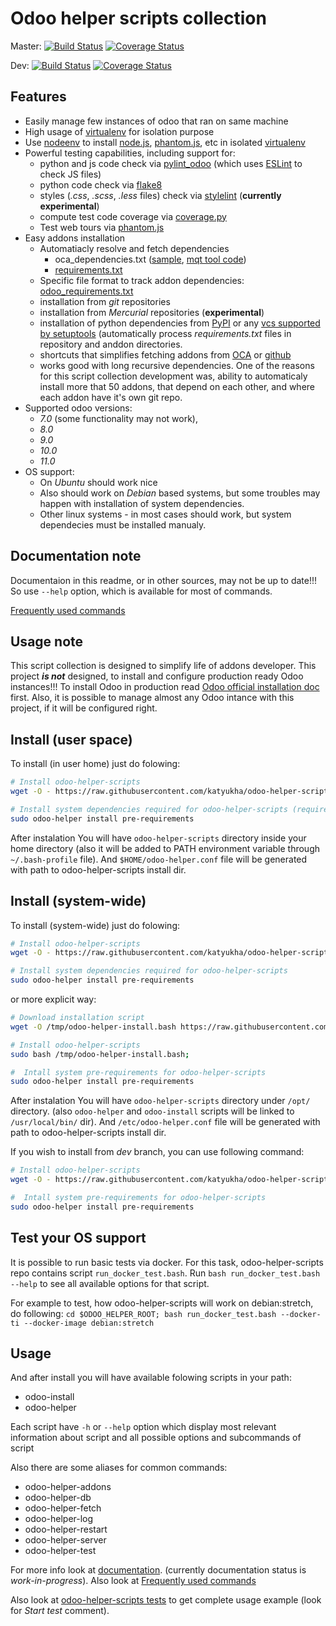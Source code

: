 # Odoo helper scripts collection

Master: 
[![Build Status](https://travis-ci.org/katyukha/odoo-helper-scripts.svg?branch=master)](https://travis-ci.org/katyukha/odoo-helper-scripts)
[![Coverage Status](https://codecov.io/gh/katyukha/odoo-helper-scripts/graph/badge.svg)](https://codecov.io/gh/katyukha/odoo-helper-scripts)

Dev:
[![Build Status](https://travis-ci.org/katyukha/odoo-helper-scripts.svg?branch=dev)](https://travis-ci.org/katyukha/odoo-helper-scripts)
[![Coverage Status](https://codecov.io/gh/katyukha/odoo-helper-scripts/branch/dev/graph/badge.svg)](https://codecov.io/gh/katyukha/odoo-helper-scripts/branch/dev)


## Features

- Easily manage few instances of odoo that ran on same machine
- High usage of [virtualenv](https://virtualenv.pypa.io/en/stable/) for isolation purpose
- Use [nodeenv](https://pypi.python.org/pypi/nodeenv) to install [node.js](https://nodejs.org/en/), [phantom.js](http://phantomjs.org/), etc in isolated [virtualenv](https://virtualenv.pypa.io/en/stable/)
- Powerful testing capabilities, including support for:
    - python and js code check via [pylint\_odoo](https://pypi.python.org/pypi/pylint-odoo) (which uses [ESLint](https://eslint.org/) to check JS files)
    - python code check via [flake8](https://pypi.python.org/pypi/flake8)
    - styles (*.css*, *.scss*, *.less* files) check via [stylelint](https://stylelint.io/)  (**currently experimental**)
    - compute test code coverage via [coverage.py](https://coverage.readthedocs.io)
    - Test web tours via [phantom.js](http://phantomjs.org/)
- Easy addons installation
    - Automatiacly resolve and fetch dependencies
        - oca\_dependencies.txt ([sample](https://github.com/OCA/maintainer-quality-tools/blob/master/sample_files/oca_dependencies.txt), [mqt tool code](https://github.com/OCA/maintainer-quality-tools/blob/master/sample_files/oca_dependencies.txt))
        - [requirements.txt](https://pip.readthedocs.io/en/stable/user_guide/#requirements-files)
    - Specific file format to track addon dependencies: [odoo\_requirements.txt](docs/odoo-requirements-txt.md)
    - installation from *git* repositories
    - installation from *Mercurial* repositories (**experimental**)
    - installation of python dependencies from [PyPI](pypi.python.org/pypi) or any [vcs supported by setuptools](https://setuptools.readthedocs.io/en/latest/setuptools.html?highlight=develop%20mode#dependencies-that-aren-t-in-pypi) (automatically process *requirements.txt* files in repository and anddon directories.
    - shortcuts that simplifies fetching addons from [OCA](https://github.com/OCA) or [github](https://github.com)
    - works good with long recursive dependencies.
      One of the reasons for this script collection development was,
      ability to automaticaly install more that 50 addons,
      that depend on each other, and where each addon have it's own git repo.
- Supported odoo versions:
    - *7.0* (some functionality may not work),
    - *8.0*
    - *9.0*
    - *10.0*
    - *11.0*
- OS support:
    - On *Ubuntu* should work nice
    - Also should work on *Debian* based systems, but some troubles may happen with installation of system dependencies.
    - Other linux systems - in most cases should work, but system dependecies must be installed manualy.


## Documentation note

Documentaion in this readme, or in other sources, may not be up to date!!!
So use ``--help`` option, which is available for most of commands.

[Frequently used commands](docs/frequently-used-commands.md)


## Usage note

This script collection is designed to simplify life of addons developer.
This project ***is not*** designed, to install and configure production ready Odoo instances!!!
To install Odoo in production read [Odoo official installation doc](https://www.odoo.com/documentation/10.0/setup/install.html) first.
Also, it is possible to manage almost any Odoo intance with this project, if it will be configured right.


## Install (user space)

To install (in user home) just do folowing:

```bash
# Install odoo-helper-scripts
wget -O - https://raw.githubusercontent.com/katyukha/odoo-helper-scripts/master/install-user.bash | bash -s

# Install system dependencies required for odoo-helper-scripts (require sudo)
sudo odoo-helper install pre-requirements
```

After instalation You will have ``odoo-helper-scripts`` directory inside your home directory
(also it will be added to PATH environment variable through ``~/.bash-profile`` file).
And ``$HOME/odoo-helper.conf`` file will be generated with path to odoo-helper-scripts install dir.

## Install (system-wide)

To install (system-wide) just do folowing:

```bash
# Install odoo-helper-scripts
wget -O - https://raw.githubusercontent.com/katyukha/odoo-helper-scripts/master/install-system.bash | sudo bash -s

# Install system dependencies required for odoo-helper-scripts
sudo odoo-helper install pre-requirements
```

or more explicit way:

```bash
# Download installation script
wget -O /tmp/odoo-helper-install.bash https://raw.githubusercontent.com/katyukha/odoo-helper-scripts/master/install-system.bash;

# Install odoo-helper-scripts
sudo bash /tmp/odoo-helper-install.bash;

#  Intall system pre-requirements for odoo-helper-scripts
sudo odoo-helper install pre-requirements
```

After instalation You will have ``odoo-helper-scripts`` directory under ``/opt/`` directory.
(also ``odoo-helper`` and ``odoo-install`` scripts will be linked to ``/usr/local/bin/`` dir).
And ``/etc/odoo-helper.conf`` file will be generated with path to odoo-helper-scripts install dir.

If you wish to install from *dev* branch, you can use following command:

```bash
# Install odoo-helper-scripts
wget -O - https://raw.githubusercontent.com/katyukha/odoo-helper-scripts/master/install-system.bash | sudo bash -s - dev

#  Intall system pre-requirements for odoo-helper-scripts
sudo odoo-helper install pre-requirements
```

## Test your OS support

It is possible to run basic tests via docker. For this task, odoo-helper-scripts repo
contains script ```run_docker_test.bash```. Run ```bash run_docker_test.bash --help``` to
see all available options for that script.

For example to test, how odoo-helper-scripts will work on debian:stretch, do following:
```cd $ODOO_HELPER_ROOT; bash run_docker_test.bash --docker-ti --docker-image debian:stretch```


## Usage

And after install you will have available folowing scripts in your path:

- odoo-install
- odoo-helper

Each script have ``-h`` or ``--help`` option which display most relevant information
about script and all possible options and subcommands of script

Also there are some aliases for common commands:

- odoo-helper-addons
- odoo-helper-db
- odoo-helper-fetch
- odoo-helper-log
- odoo-helper-restart
- odoo-helper-server
- odoo-helper-test

For more info look at [documentation](docs/README.md). (currently documentation status is *work-in-progress*).
Also look at [Frequently used commands](docs/frequently-used-commands.md)

Also look at [odoo-helper-scripts tests](./tests/test.bash) to get complete usage example (look for *Start test* comment).
